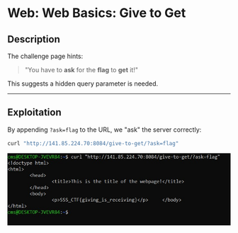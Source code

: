 # Web: Web Basics: Give to Get

## Description

The challenge page hints:  
> "You have to **ask** for the **flag** to **get** it!"

This suggests a hidden query parameter is needed.

---

## Exploitation

By appending `?ask=flag` to the URL, we "ask" the server correctly:

```bash
curl "http://141.85.224.70:8084/give-to-get/?ask=flag"
```

![img](https://github.com/andreipopescufilimon/SSS-Web-v12-Write-Ups/blob/main/SSS%20v12%20Session%2001/images-s1/give-to-get.jpg)
